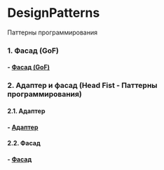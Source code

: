 # DesignPatterns
Паттерны программирования
### 1. Фасад (GoF)
#### - [Фасад (GoF)](facade_example.py)

### 2. Адаптер и фасад (Head Fist - Паттерны программирования)

#### 2.1. Адаптер
#### - [Адаптер](facade_home-theater.py)
#### 2.2. Фасад
#### - [Фасад](adapter_turkeys-and-ducks.py)
